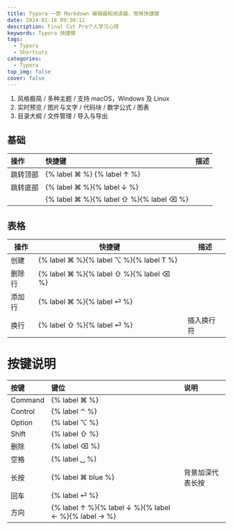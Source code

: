 ```yaml
---
title: Typora 一款 Markdown 编辑器和阅读器，常用快捷键
date: 2024-01-18 09:30:11
description: Final Cut Pro个人学习心得
keywords: Typora 快捷键
tags:
  - Typora
  - Shortcuts
categories:
  - Typora
top_img: false
cover: false
---
```


1. 风格极简 / 多种主题 / 支持 macOS，Windows 及 Linux
2. 实时预览 / 图片与文字 / 代码块 / 数学公式 / 图表
3. 目录大纲 / 文件管理 / 导入与导出

## 基础

| 操作     | 快捷键                                  | 描述 |
| :------- | :-------------------------------------- | :--- |
| 跳转顶部 | {% label ⌘ %} {% label ↑ %}             |      |
| 跳转底部 | {% label ⌘ %}{% label ↓ %}              |      |
|          | {% label ⌘ %}{% label ⇧ %}{% label ⌫ %} |      |



## 表格



| 操作   | 快捷键                                  | 描述       |
| ------ | --------------------------------------- | ---------- |
| 创建   | {% label ⌘ %}{% label ⌥ %}{% label T %} |            |
| 删除行 | {% label ⌘ %}{% label ⇧ %}{% label ⌫ %} |            |
| 添加行 | {% label ⌘ %}{% label ⏎ %}              |            |
| 换行   | {% label ⇧ %}{% label ⏎ %}              | 插入换行符 |



# 按键说明

| 按键    | 键位                                                 | 说明             |
| :------ | :--------------------------------------------------- | :--------------- |
| Command | {% label ⌘ %}                                        |                  |
| Control | {% label ⌃ %}                                        |                  |
| Option  | {% label ⌥ %}                                        |                  |
| Shift   | {% label ⇧ %}                                        |                  |
| 删除    | {% label ⌫ %}                                        |                  |
| 空格    | {% label ␣ %}                                        |                  |
| 长按    | {% label ⌘ blue %}                                   | 背景加深代表长按 |
| 回车    | {% label ⏎ %}                                        |                  |
| 方向    | {% label ↑ %}{% label ↓ %}{% label ← %}{% label → %} |                  |